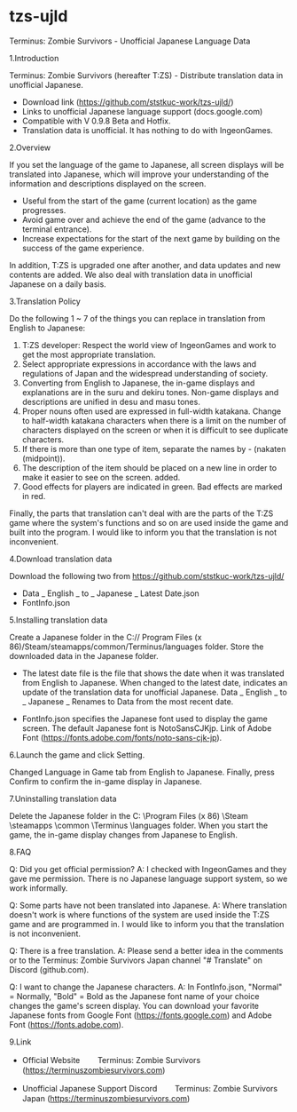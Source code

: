 # tzs-ujld
Terminus: Zombie Survivors - Unofficial Japanese Language Data

1.Introduction

 Terminus: Zombie Survivors (hereafter T:ZS) - Distribute translation data in unofficial Japanese.
 - Download link (https://github.com/ststkuc-work/tzs-ujld/)
 - Links to unofficial Japanese language support (docs.google.com)
 - Compatible with V 0.9.8 Beta and Hotfix.
 - Translation data is unofficial. It has nothing to do with IngeonGames.

2.Overview

 If you set the language of the game to Japanese, all screen displays will be translated into Japanese, which will improve your understanding of the information and descriptions displayed on the screen.

 - Useful from the start of the game (current location) as the game progresses.
 - Avoid game over and achieve the end of the game (advance to the terminal entrance).
 - Increase expectations for the start of the next game by building on the success of the game experience.

 In addition, T:ZS is upgraded one after another, and data updates and new contents are added.
 We also deal with translation data in unofficial Japanese on a daily basis.

3.Translation Policy

 Do the following 1 ~ 7 of the things you can replace in translation from English to Japanese:

 1. T:ZS developer: Respect the world view of IngeonGames and work to get the most appropriate translation.
 2. Select appropriate expressions in accordance with the laws and regulations of Japan and the widespread understanding of society.
 3. Converting from English to Japanese, the in-game displays and explanations are in the suru and dekiru tones. Non-game displays and descriptions are unified in desu and masu tones.
 4. Proper nouns often used are expressed in full-width katakana. Change to half-width katakana characters when there is a limit on the number of characters displayed on the screen or when it is difficult to see duplicate characters.
 5. If there is more than one type of item, separate the names by - (nakaten (midpoint)).
 6. The description of the item should be placed on a new line in order to make it easier to see on the screen.
added.
 7. Good effects for players are indicated in green. Bad effects are marked in red.

 Finally, the parts that translation can't deal with are the parts of the T:ZS game where the system's functions and so on are used inside the game and built into the program.
 I would like to inform you that the translation is not inconvenient.

4.Download translation data

 Download the following two from https://github.com/ststkuc-work/tzs-ujld/

 - Data _ English _ to _ Japanese _ Latest Date.json
 - FontInfo.json

5.Installing translation data

 Create a Japanese folder in the C:// Program Files (x 86)/Steam/steamapps/common/Terminus/languages folder.
 Store the downloaded data in the Japanese folder.

 - The latest date file is the file that shows the date when it was translated from English to Japanese.
   When changed to the latest date, indicates an update of the translation data for unofficial Japanese.
   Data _ English _ to _ Japanese _ Renames to Data from the most recent date.

 - FontInfo.json specifies the Japanese font used to display the game screen.
    The default Japanese font is NotoSansCJKjp. Link of Adobe Font (https://fonts.adobe.com/fonts/noto-sans-cjk-jp).

6.Launch the game and click Setting.

 Changed Language in Game tab from English to Japanese.
 Finally, press Confirm to confirm the in-game display in Japanese.

7.Uninstalling translation data

 Delete the Japanese folder in the C: \Program Files (x 86) \Steam \steamapps \common \Terminus \languages folder.
 When you start the game, the in-game display changes from Japanese to English.

8.FAQ

 Q: Did you get official permission?
 A: I checked with IngeonGames and they gave me permission. There is no Japanese language support system, so we work informally.

 Q: Some parts have not been translated into Japanese.
 A: Where translation doesn't work is where functions of the system are used inside the T:ZS game and are programmed in.
    I would like to inform you that the translation is not inconvenient.

 Q: There is a free translation.
 A: Please send a better idea in the comments or to the Terminus: Zombie Survivors Japan channel "# Translate" on Discord (github.com).

 Q: I want to change the Japanese characters.
 A: In FontInfo.json, "Normal" = Normally, "Bold" = Bold as the Japanese font name of your choice changes the game's screen display.
    You can download your favorite Japanese fonts from Google Font (https://fonts.google.com) and Adobe Font (https://fonts.adobe.com).

9.Link

  - Official Website
　　Terminus: Zombie Survivors (https://terminuszombiesurvivors.com)

  - Unofficial Japanese Support Discord
　　Terminus: Zombie Survivors Japan (https://terminuszombiesurvivors.com)
